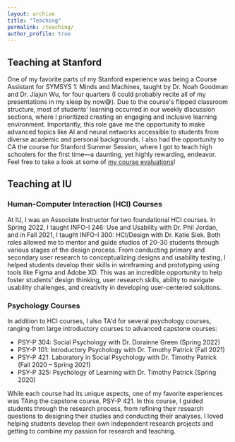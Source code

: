 ```yaml
---
layout: archive
title: "Teaching"
permalink: /teaching/
author_profile: true
---
```


## Teaching at Stanford

One of my favorite parts of my Stanford experience was being a Course Assistant for SYMSYS 1: Minds and Machines, taught by Dr. Noah Goodman and Dr. Jiajun Wu, for four quarters (I could probably recite all of my presentations in my sleep by now😅). Due to the course's flipped classroom structure, most of students' learning occurred in our weekly discussion sections, where I prioritized creating an engaging and inclusive learning environment. Importantly, this role gave me the opportunity to make advanced topics like AI and neural networks accessible to students from diverse academic and personal backgrounds. I also had the opportunity to CA the course for Stanford Summer Session, where I got to teach high schoolers for the first time—a daunting, yet highly rewarding, endeavor. Feel free to take a look at some of [my course evaluations](https://drive.google.com/drive/folders/1YHufwyFeL9_lPZ-Nur-bmeZYr0i8ut8X?usp=drive_link)! 

## Teaching at IU
### Human-Computer Interaction (HCI) Courses
At IU, I was an Associate Instructor for two foundational HCI courses. In Spring 2022, I taught INFO-I 246: Use and Usability with Dr. Phil Jordan, and in Fall 2021, I taught INFO-I 300: HCI/Design with Dr. Katie Siek. Both roles allowed me to mentor and guide studios of 20-30 students through various stages of the design process. From conducting primary and secondary user research to conceptualizing designs and usability testing, I helped students develop their skills in wireframing and prototyping using tools like Figma and Adobe XD. This was an incredible opportunity to help foster students'  design thinking, user research skills, ability to navigate usability challenges, and creativity in developing user-centered solutions.

### Psychology Courses
In addition to HCI courses, I also TA'd for several psychology courses, ranging from large introductory courses to advanced capstone courses:
* PSY-P 304: Social Psychology with Dr. Dorainne Green (Spring 2022)
* PSY-P 101: Introductory Psychology with Dr. Timothy Patrick (Fall 2021)
* PSY-P 421: Laboratory in Social Psychology with Dr. Timothy Patrick (Fall 2020 – Spring 2021)
* PSY-P 325: Psychology of Learning with Dr. Timothy Patrick (Spring 2020)

 While each course had its unique aspects, one of my favorite experiences was TAing the capstone course, PSY-P 421. In this course, I guided students through the research process, from refining their research questions to designing their studies and conducting their analyses. I loved helping students develop their own independent research projects and getting to combine my passion for research and teaching.